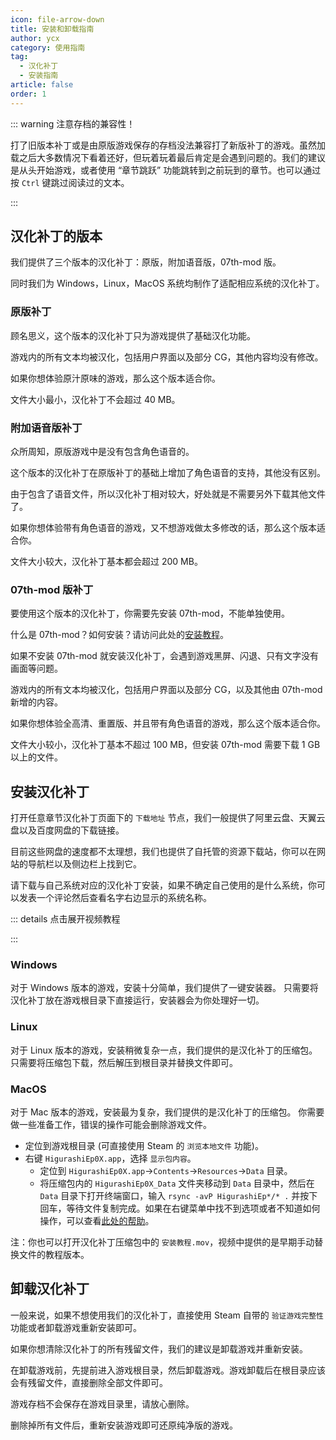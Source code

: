 ```yaml
---
icon: file-arrow-down
title: 安装和卸载指南
author: ycx
category: 使用指南
tag:
  - 汉化补丁
  - 安装指南
article: false
order: 1
---
```


::: warning 注意存档的兼容性！

打了旧版本补丁或是由原版游戏保存的存档没法兼容打了新版补丁的游戏。虽然加载之后大多数情况下看着还好，但玩着玩着最后肯定是会遇到问题的。我们的建议是从头开始游戏，或者使用 “章节跳跃” 功能跳转到之前玩到的章节。也可以通过按 `Ctrl` 键跳过阅读过的文本。

:::

## 汉化补丁的版本

我们提供了三个版本的汉化补丁：原版，附加语音版，07th-mod 版。

同时我们为 Windows，Linux，MacOS 系统均制作了适配相应系统的汉化补丁。

### 原版补丁

顾名思义，这个版本的汉化补丁只为游戏提供了基础汉化功能。

游戏内的所有文本均被汉化，包括用户界面以及部分 CG，其他内容均没有修改。

如果你想体验原汁原味的游戏，那么这个版本适合你。

文件大小最小，汉化补丁不会超过 40 MB。

### 附加语音版补丁

众所周知，原版游戏中是没有包含角色语音的。

这个版本的汉化补丁在原版补丁的基础上增加了角色语音的支持，其他没有区别。

由于包含了语音文件，所以汉化补丁相对较大，好处就是不需要另外下载其他文件了。

如果你想体验带有角色语音的游戏，又不想游戏做太多修改的话，那么这个版本适合你。

文件大小较大，汉化补丁基本都会超过 200 MB。

### 07th-mod 版补丁

要使用这个版本的汉化补丁，你需要先安装 07th-mod，不能单独使用。

什么是 07th-mod？如何安装？请访问此处的[安装教程](../07th-mod/main.md)。

如果不安装 07th-mod 就安装汉化补丁，会遇到游戏黑屏、闪退、只有文字没有画面等问题。

游戏内的所有文本均被汉化，包括用户界面以及部分 CG，以及其他由 07th-mod 新增的内容。

如果你想体验全高清、重置版、并且带有角色语音的游戏，那么这个版本适合你。

文件大小较小，汉化补丁基本不超过 100 MB，但安装 07th-mod 需要下载 1 GB 以上的文件。

## 安装汉化补丁

打开任意章节汉化补丁页面下的 ```下载地址``` 节点，我们一般提供了阿里云盘、天翼云盘以及百度网盘的下载链接。

目前这些网盘的速度都不太理想，我们也提供了自托管的资源下载站，你可以在网站的导航栏以及侧边栏上找到它。

请下载与自己系统对应的汉化补丁安装，如果不确定自己使用的是什么系统，你可以发表一个评论然后查看名字右边显示的系统名称。

::: details 点击展开视频教程

<BiliBili bvid="BV1a4421U7BV" time="15" />

:::

### Windows

对于 Windows 版本的游戏，安装十分简单，我们提供了一键安装器。
只需要将汉化补丁放在游戏根目录下直接运行，安装器会为你处理好一切。

### Linux

对于 Linux 版本的游戏，安装稍微复杂一点，我们提供的是汉化补丁的压缩包。
只需要将压缩包下载，然后解压到根目录并替换文件即可。

### MacOS

对于 Mac 版本的游戏，安装最为复杂，我们提供的是汉化补丁的压缩包。
你需要做一些准备工作，错误的操作可能会删除游戏文件。

  - 定位到游戏根目录 (可直接使用 Steam 的 ```浏览本地文件``` 功能)。
  - 右键 ```HigurashiEp0X.app```，选择 ```显示包内容```。
	- 定位到 ```HigurashiEp0X.app```→```Contents```→```Resources```→```Data``` 目录。
	- 将压缩包内的 ```HigurashiEp0X_Data``` 文件夹移动到 ```Data``` 目录中，然后在 ```Data``` 目录下打开终端窗口，输入 ```rsync -avP HigurashiEp*/* .``` 并按下回车，等待文件复制完成。如果在右键菜单中找不到选项或者不知道如何操作，可以查看[此处的帮助](faq.md#macos-%E5%8F%B3%E9%94%AE%E6%B2%A1%E6%9C%89-%E5%9C%A8%E5%BD%93%E5%89%8D%E4%BD%8D%E7%BD%AE%E6%89%93%E5%BC%80%E7%BB%88%E7%AB%AF-%E7%9A%84%E5%8A%9F%E8%83%BD)。

注：你也可以打开汉化补丁压缩包中的 ```安装教程.mov```，视频中提供的是早期手动替换文件的教程版本。

## 卸载汉化补丁

一般来说，如果不想使用我们的汉化补丁，直接使用 Steam 自带的 ```验证游戏完整性``` 功能或者卸载游戏重新安装即可。

如果你想清除汉化补丁的所有残留文件，我们的建议是卸载游戏并重新安装。

在卸载游戏前，先提前进入游戏根目录，然后卸载游戏。游戏卸载后在根目录应该会有残留文件，直接删除全部文件即可。

游戏存档不会保存在游戏目录里，请放心删除。

删除掉所有文件后，重新安装游戏即可还原纯净版的游戏。